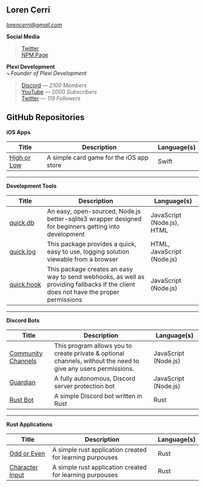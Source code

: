 ## Loren Cerri

*lorencerri@gmail.com*

**Social Media**
> [Twitter](https://twitter.com/truexpixels) <br>
> [NPM Page](https://www.npmjs.com/~truexpixels)


**Plexi Development** <br>
*⤷ Founder of Plexi Development*
> [Discord](https://discord.gg/plexidev) — *2100 Members* <br>
> [YouTube](https://youtube.com/c/TrueXPixels) — *2000 Subscribers* <br>
> [Twitter](https://twitter.com/plexidev) — *119 Followers*

## GitHub Repositories

**iOS Apps**

Title | Description | Language(s)
--- | --- | ---
[High or Low](https://github.com/TrueXPixels/High-or-Low) | A simple card game for the iOS app store | Swift

---

**Development Tools**

Title | Description | Language(s)
--- | --- | ---
[quick.db](https://github.com/TrueXPixels/quick.db) | An easy, open-sourced, Node.js better-sqlite3 wrapper designed for beginners getting into development | JavaScript (Node.js), HTML 
[quick.log](https://github.com/TrueXPixels/quick.log) | This package provides a quick, easy to use, logging solution viewable from a browser | HTML, JavaScript (Node.js)
[quick.hook](https://github.com/TrueXPixels/quick.hook) | This package creates an easy way to send webhooks, as well as providing fallbacks if the client does not have the proper permissions | JavaScript (Node.js)

---

**Discord Bots**

Title | Description | Language(s)
--- | --- | ---
[Community Channels](https://github.com/TrueXPixels/Community-Channels) | This program allows you to create private & optional channels, without the need to give any users permissions. | JavaScript (Node.js)
[Guardian](https://github.com/TrueXPixels/Guardian) | A fully autonomous, Discord server protection bot | JavaScript (Node.js)
[Rust Bot](https://github.com/TrueXPixels/Rust_Bot) | A simple Discord bot written in Rust | Rust

---

**Rust Applications**

Title | Description | Language(s)
--- | --- | ---
[Odd or Even](https://github.com/TrueXPixels/odd_or_even) | A simple rust application created for learning purpouses | Rust
[Character Input](https://github.com/TrueXPixels/character_input) | A simple rust application created for learning purpouses | Rust

